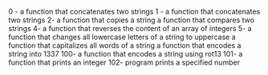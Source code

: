0 - a function that concatenates two strings
1 - a function that concatenates two strings
2- a function that copies a string
a function that compares two strings
4- a function that reverses the content of an array of integers
5- a function that changes all lowercase letters of a string to uppercase
a function that capitalizes all words of a string
a function that encodes a string into 1337
100- a function that encodes a string using rot13
101- a function that prints an integer
102- program prints a specified number

